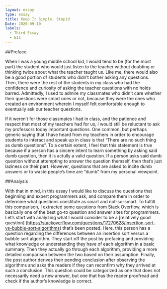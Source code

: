 ```yaml
---
layout: essay
type: essay
title: Keep It Simple, Stupid
Date: 2020-09-10
labels:
  - Third Essay
  - E11
---
```


##Preface

When I was a young middle school kid, I would tend to be (for the most part) the student who would just listen to the teacher without doubting or thinking twice about what the teacher taught us. Like me, there would also be a good portion of students who didn’t bother asking any questions. Then, there were the rest of the students in my class who had the confidence and curiosity of asking the teacher questions with no holds barred. Admittedly, I used to admire my classmates who didn’t care whether their questions were smart ones or not, because they were the ones who created an environment wherein I myself felt comfortable enough to eventually ask our teacher questions. 

If it weren’t for those classmates I had in class, and the patience and respect that most of my teachers had for us, I would still be reluctant to ask my professors today important questions. One common, but perhaps generic saying that I have heard from my teachers in order to encourage students to interact and speak up in class is that “There are no such thing as dumb questions”. To a certain extent, I feel that this statement is true because if a person has a sincere intent to learn something by asking said dumb question, then it is actully a valid question. If a person asks said dumb question without attempting to answer the question themself, then that’s just laziness on their part. However, questions that are asked to incite dumb answers or to waste people’s time are “dumb” from my personal viewpoint. 

##Analysis

With that in mind, in this essay I would like to discuss the questions that beginning and expert programmers ask, and compare them in order to determine what questions constitute as smart and not-so-smart. To fulfill this comparison, I extracted some questions from Stack Overflow, which is basically one of the best go-to question and answer sites for programmers. Let’s start with analyzing what I would consider to be a [relatively good question] (https://stackoverflow.com/questions/17270628/insertion-sort-vs-bubble-sort-algorithms) that’s been posted. Here, this person has a question regarding the differences between an insertion sort versus a bubble sort algorithm. They start off the post by prefacing and providing what knowledge or understanding they have of each algorithm in a basic summary. Then they actually go through each algorithm, providing a more detailed comparison between the two based on their assumption. Finally, the post author derives their pending conclusion after observing the algorithms and asks the readers if they can reconfirm why they arrived at such a conclusion. This question could be categorized as one that does not necessarily need a new answer, but one that has the reader proofread and check if the author’s knowledge is correct.
